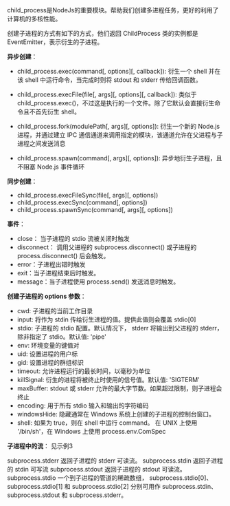 child_process是NodeJs的重要模块。帮助我们创建多进程任务，更好的利用了计算机的多核性能。

创建子进程的方式有如下的方式，他们返回 ChildProcess 类的实例都是 EventEmitter，表示衍生的子进程。


**异步创建**：

- child_process.exec(command[, options][, callback]): 衍生一个 shell 并在该 shell 中运行命令，当完成时则将 stdout 和 stderr 传给回调函数。 

- child_process.execFile(file[, args][, options][, callback]):  类似于 child_process.exec()，不过这是执行的一个文件。除了它默认会直接衍生命令且不首先衍生 shell。

- child_process.fork(modulePath[, args][, options]): 衍生一个新的 Node.js 进程，并通过建立 IPC 通信通道来调用指定的模块，该通道允许在父进程与子进程之间发送消息

- child_process.spawn(command[, args][, options]): 异步地衍生子进程，且不阻塞 Node.js 事件循环

**同步创建**：

- child_process.execFileSync(file[, args][, options])
- child_process.execSync(command[, options])
- child_process.spawnSync(command[, args][, options])

**事件**：

- close：  当子进程的 stdio 流被关闭时触发
- disconnect： 调用父进程的 subprocess.disconnect() 或子进程的 process.disconnect() 后会触发。
- error：子进程出错时触发
- exit：当子进程结束后时触发。
- message：当子进程使用 process.send() 发送消息时触发。

**创建子进程的 options 参数**：
- cwd: 子进程的当前工作目录
- input: 将作为 stdin 传给衍生进程的值。提供此值则会覆盖 stdio[0]
- stdio: 子进程的 stdio 配置。默认情况下， stderr 将输出到父进程的 stderr，除非指定了 stdio。默认值: 'pipe'
- env: 环境变量的键值对
- uid: 设置进程的用户标
- gid: 设置进程的群组标识
- timeout: 允许进程运行的最长时间，以毫秒为单位
- killSignal: 衍生的进程将被终止时使用的信号值。默认值: 'SIGTERM'
- maxBuffer: stdout 或 stderr 允许的最大字节数。如果超过限制，则子进程会终止
- encoding: 用于所有 stdio 输入和输出的字符编码
- windowsHide: 隐藏通常在 Windows 系统上创建的子进程的控制台窗口。
- shell: 如果为 true，则在 shell 中运行 command。 在 UNIX 上使用 '/bin/sh'，在 Windows 上使用 process.env.ComSpec

**子进程中的流**： 见示例3

subprocess.stderr  返回子进程的 stderr 可读流。
subprocess.stdin  返回子进程的 stdin 可写流
subprocess.stdout  返回子进程的 stdout 可读流。
subprocess.stdio   一个到子进程的管道的稀疏数组， subprocess.stdio[0]、 subprocess.stdio[1] 和 subprocess.stdio[2] 分别可用作 subprocess.stdin、 subprocess.stdout 和 subprocess.stderr。
